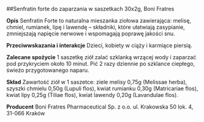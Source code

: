 ##Senfratin forte do zaparzania w saszetkach 30x2g, Boni Fratres

**Opis** Senfratin Forte to naturalna mieszanka ziołowa zawierająca: melisę, chmiel, rumianek, lipę i lawendę – składniki, które ułatwiają zasypianie, zmniejszają napięcie nerwowe i wspomagają poprawę jakości snu.

**Przeciwwskazania i interakcje** Dzieci, kobiety w ciąży i karmiące piersią.

**Zalecane spożycie** 1 saszetkę ziół zalać szklanką wrzącej wody i zaparzać pod przykryciem około 10 minut. Pić 2 razy dziennie po szklance ciepłego, świeżo przygotowanego naparu.

**Skład** Zawartość ziół w 1 saszetce: ziele melisy 0,75g (Melissae herba), szyszki chmielu 0,50g (Lupuli flos), kwiat rumianku 0,30g (Matricariae flos), kwiat lipy 0,25g (Tiliae flos), kwiat lawendy 0,20g (Lavandulae flos).

**Producent** Boni Fratres Pharmaceutical Sp. z o.o.
ul. Krakowska 50 lok. 4, 31-066 Kraków
